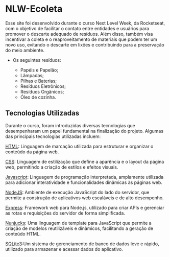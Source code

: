 # NLW-Ecoleta

Esse site foi desenvolvido durante o curso Next Level Week, da Rocketseat, com o objetivo de facilitar o contato entre entidades e usuários 
para promover o descarte adequado de resíduos. Além disso, também visa incentivar a coleta e o reaproveitamento de materiais que podem ter um
novo uso, evitando o descarte em lixões e contribuindo para a preservação do meio ambiente.

- Os seguintes resíduos:

  - Papéis e Papelão;
  - Lâmpadas;
  - Pilhas e Baterias;
  - Resíduos Eletrônicos;
  - Resíduos Orgânicos;
  - Óleo de cozinha.

## Tecnologias Utilizadas
Durante o curso, foram introduzidas diversas tecnologias que desempenharam um papel fundamental na finalização do projeto. Algumas das 
principais tecnologias utilizadas incluem:

[HTML](https://devdocs.io/html/):  Linguagem de marcação utilizada para estruturar e organizar o conteúdo da página web.

[CSS](https://devdocs.io/css/): Linguagem de estilização que define a aparência e o layout da página web, permitindo a criação de estilos e efeitos visuais.

[Javascript](https://www.javascript.com/): Linguagem de programação interpretada, amplamente utilizada para adicionar interatividade e funcionalidades dinâmicas às páginas web.

[NodeJS](https://nodejs.org/en/docs/): Ambiente de execução JavaScript do lado do servidor, que permite a construção de aplicativos web escaláveis e de alto desempenho.

[Express](https://expressjs.com): Framework web para Node.js, utilizado para criar APIs e gerenciar as rotas e requisições do servidor de forma simplificada.

[Nunjucks](https://mozilla.github.io/nunjucks/): Uma linguagem de template para JavaScript que permite a criação de modelos reutilizáveis e dinâmicos, facilitando a geração de conteúdo HTML.

[SQLite3](https://www.sqlite.org/index.html):Um sistema de gerenciamento de banco de dados leve e rápido, utilizado para armazenar e acessar dados do aplicativo.


